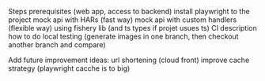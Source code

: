 Steps
prerequisites (web app, access to backend)
install playwright to the project
mock api with HARs (fast way)
mock api with custom handlers (flexible way) using fishery lib (and ts types if projet usues ts)
CI description
how to do local testing (generate images in one branch, then checkout another branch and compare)


Add future improvement ideas:
url shortening (cloud front)
improve cache strategy (playwright cacche is to big)
